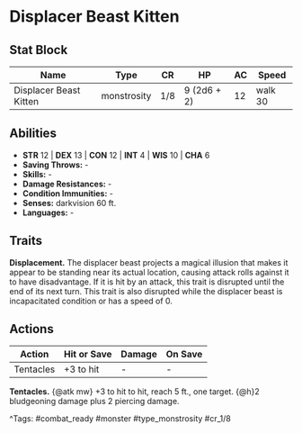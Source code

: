 # Displacer Beast Kitten

## Stat Block

| Name | Type | CR | HP | AC | Speed |
|------|------|----|----|----|-------|
| Displacer Beast Kitten | monstrosity | 1/8 | 9 (2d6 + 2) | 12 | walk 30 |

## Abilities

- **STR** 12 | **DEX** 13 | **CON** 12 | **INT** 4 | **WIS** 10 | **CHA** 6
- **Saving Throws:** -  
- **Skills:** -  
- **Damage Resistances:** -  
- **Condition Immunities:** -  
- **Senses:** darkvision 60 ft.  
- **Languages:** -

## Traits

**Displacement.** The displacer beast projects a magical illusion that makes it appear to be standing near its actual location, causing attack rolls against it to have disadvantage. If it is hit by an attack, this trait is disrupted until the end of its next turn. This trait is also disrupted while the displacer beast is incapacitated condition or has a speed of 0.


## Actions

| Action | Hit or Save | Damage | On Save |
|--------|--------------|--------|----------|
| Tentacles | +3 to hit | - | - |

**Tentacles.** {@atk mw} +3 to hit to hit, reach 5 ft., one target. {@h}2 bludgeoning damage plus 2 piercing damage.


^Tags: #combat_ready #monster #type_monstrosity #cr_1/8